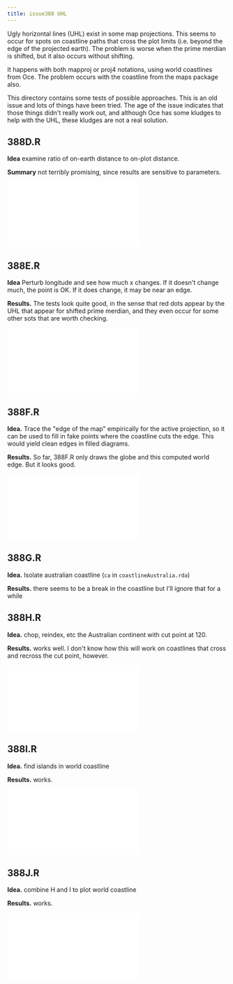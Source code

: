 ```yaml
---
title: issue388 UHL
---
```


Ugly horizontal lines (UHL) exist in some map projections.  This seems to occur
for spots on coastline paths that cross the plot limits (i.e. beyond the edge
of the projected earth).  The problem is worse when the prime merdian is
shifted, but it also occurs without shifting.

It happens with both mapproj or proj4 notations, using world coastlines from
Oce.  The problem occurs with the coastline from the maps package also.

This directory contains some tests of possible approaches.  This is an old
issue and lots of things have been tried.  The age of the issue indicates that
those things didn't really work out, and although Oce has some kludges to help
with the UHL, these kludges are not a real solution.

## 388D.R

**Idea** examine ratio of on-earth distance to on-plot distance.

**Summary** not terribly promising, since results are sensitive to parameters.

![388D.pdf](388D.pdf)

## 388E.R

**Idea** Perturb longitude and see how much x changes.  If it doesn't change
much, the point is OK.  If it does change, it may be near an edge.  

**Results.** The tests look quite good, in the sense that red dots appear by
the UHL that appear for shifted prime merdian, and they even occur for some
other sots that are worth checking.  

![388E.pdf](388E.pdf)

## 388F.R

**Idea.** Trace the "edge of the map" empirically for the active projection, so
it can be used to fill in fake points where the coastline cuts the edge.  This
would yield clean edges in filled diagrams.

**Results.** So far, 388F.R only draws the globe and this computed world edge.
But it looks good.

![388F.pdf](388F.pdf)

## 388G.R

**Idea.** Isolate australian coastline (``ca`` in ``coastlineAustralia.rda``)

**Results.** there seems to be a break in the coastline but I'll ignore that
for a while


## 388H.R

**Idea.** chop, reindex, etc the Australian continent with cut point at 120.

**Results.** works well.  I don't know how this will work on coastlines that
cross and recross the cut point, however.

![388H.  left: chop wrt cut.  middle: start trace at cut, then chop.  Right: amend near cut then fill](388H.pdf)

## 388I.R

**Idea.** find islands in world coastline

**Results.** works.

![388I. world islands, colour-coded (modulo 10)](388I.pdf)

## 388J.R

**Idea.** combine H and I to plot world coastline

**Results.** works.

![388J. colour-cut at 120E](388J.pdf)


